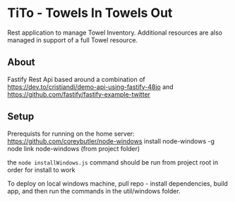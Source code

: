 # TiTo - Towels In Towels Out

Rest application to manage Towel Inventory. Additional resources are also managed in support of a full Towel resource.

## About

Fastify Rest Api based around a combination of
https://dev.to/cristiandi/demo-api-using-fastify-48jo
and
https://github.com/fastify/fastify-example-twitter

## Setup

Prerequists for running on the home server:
https://github.com/coreybutler/node-windows
install node-windows -g
node link node-windows (from project folder)

the `node installWindows.js` command should be run from project root in order for install to work

To deploy on local windows machine, pull repo - install dependencies, build app, and then run the commands in the util/windows folder.
